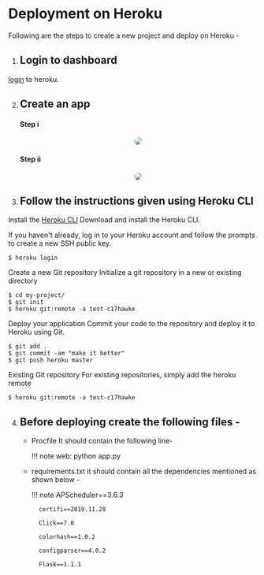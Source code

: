 # Deployment on Heroku

Following are the steps to create a new project and deploy on Heroku -

1. ## Login to dashboard
[login](https://dashboard.heroku.com/) to heroku.

2. ## Create an app

    #### Step i
    <p style="text-align: center;">
    <img style="border-radius:8px;" src="/img/heroku/herokuCreate.png"> </img>
    </p>

    #### Step ii
    <p style="text-align: center;">
    <img style="border-radius:8px;" src="/img/heroku/enterNameAppUnique.png"> </img>
    </p>

3. ## Follow the instructions given using Heroku CLI

Install the [Heroku CLI](https://devcenter.heroku.com/articles/heroku-command-line)
Download and install the Heroku CLI.

If you haven't already, log in to your Heroku account and follow the prompts to create a new SSH public key.

```
$ heroku login
```

Create a new Git repository
Initialize a git repository in a new or existing directory

```
$ cd my-project/
$ git init
$ heroku git:remote -a test-c17hawke
```

Deploy your application
Commit your code to the repository and deploy it to Heroku using Git.

```
$ git add .
$ git commit -am "make it better"
$ git push heroku master
```

Existing Git repository
For existing repositories, simply add the heroku remote

```
$ heroku git:remote -a test-c17hawke
```

4. ## Before deploying create the following files -
    
    - Procfile
        It should contain the following line- 
        
        !!! note
            web: python app.py


    - requirements.txt
        it should contain all the dependencies mentioned as shown below - 

        !!! note
            APScheduler==3.6.3

            certifi==2019.11.28
            
            Click==7.0
            
            colorhash==1.0.2
            
            configparser==4.0.2

            Flask==1.1.1
